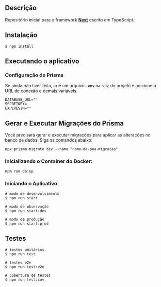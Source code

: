 ## **Descrição**

Repositório inicial para o framework **[Nest](https://github.com/nestjs/nest)** escrito em TypeScript.

## **Instalação**

```shell
$ npm install
```

## **Executando o aplicativo**

### **Configuração do Prisma**

Se ainda não tiver feito, crie um arquivo **`.env`** na raiz do projeto e adicione a URL de conexão e demais variáveis:

```dotenv
DATABASE_URL=""
SECRETKEY=
EXPIRESIN=""
```

## **Gerar e Executar Migrações do Prisma**

Você precisará gerar e executar migrações para aplicar as alterações no banco de dados. Siga os comandos abaixo:

```shell
npx prisma migrate dev --name "nome-da-sua-migracao"
```

### **Inicializando o Container do Docker:**

```dotenv
npm run db:up
```

### **Iniciando o Aplicativo:**

```shell
# modo de desenvolvimento
$ npm run start

# modo de observação
$ npm run start:dev

# modo de produção
$ npm run start:prod
```

## **Testes**

```shell
# testes unitários
$ npm run test

# testes e2e
$ npm run test:e2e

# cobertura de testes
$ npm run test:cov
```